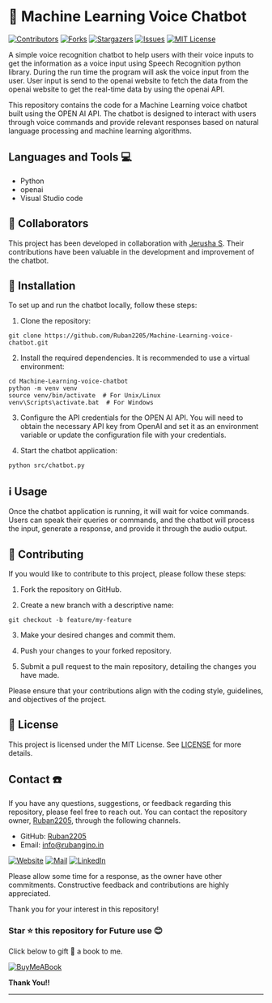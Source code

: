 <!-- To Bring back the link to top--> 
<a name="readme-top"></a>

# 🤖 Machine Learning Voice Chatbot

[![Contributors][contributors-shield]][contributors-url]
[![Forks][forks-shield]][forks-url]
[![Stargazers][stars-shield]][stars-url]
[![Issues][issues-shield]][issues-url]
[![MIT License][license-shield]][license-url]

<!-- MARKDOWN LINKS & IMAGES -->
<!-- https://www.markdownguide.org/basic-syntax/#reference-style-links -->
[contributors-shield]: https://img.shields.io/github/contributors/Ruban2205/get-weather-vite-js-application.svg?style=for-the-badge
[contributors-url]: https://github.com/Ruban2205/get-weather-vite-js-application/graphs/contributors
[forks-shield]: https://img.shields.io/github/forks/Ruban2205/get-weather-vite-js-application.svg?style=for-the-badge
[forks-url]: https://github.com/Ruban2205/get-weather-vite-js-application/network/members
[stars-shield]: https://img.shields.io/github/stars/Ruban2205/get-weather-vite-js-application.svg?style=for-the-badge
[stars-url]: https://github.com/Ruban2205/get-weather-vite-js-application/stargazers
[issues-shield]: https://img.shields.io/github/issues/Ruban2205/get-weather-vite-js-application.svg?style=for-the-badge
[issues-url]: https://github.com/Ruban2205/get-weather-vite-js-application/issues
[license-shield]: https://img.shields.io/github/license/Ruban2205/get-weather-vite-js-application.svg?style=for-the-badge
[license-url]: https://github.com/Ruban2205/get-weather-vite-js-application/blob/main/LICENSE

A simple voice recognition chatbot to help users with their voice inputs to get the information as a voice input using Speech Recognition python library. During the run time the program will ask the voice input from the user. User input is send to the openai website to fetch the data from the openai website to get the real-time data by using the openai API. 

This repository contains the code for a Machine Learning voice chatbot built using the OPEN AI API. The chatbot is designed to interact with users through voice commands and provide relevant responses based on natural language processing and machine learning algorithms.

## Languages and Tools 💻

- Python 
- openai 
- Visual Studio code 

## 🤝 Collaborators

This project has been developed in collaboration with [Jerusha S](https://github.com/jerusha-keira). Their contributions have been valuable in the development and improvement of the chatbot.

## 🚀 Installation

To set up and run the chatbot locally, follow these steps:

1. Clone the repository:
```
git clone https://github.com/Ruban2205/Machine-Learning-voice-chatbot.git
```

2. Install the required dependencies. It is recommended to use a virtual environment:
```
cd Machine-Learning-voice-chatbot
python -m venv venv
source venv/bin/activate  # For Unix/Linux
venv\Scripts\activate.bat  # For Windows
```

3. Configure the API credentials for the OPEN AI API. You will need to obtain the necessary API key from OpenAI and set it as an environment variable or update the configuration file with your credentials.

4. Start the chatbot application:
```
python src/chatbot.py
```

## ℹ️ Usage

Once the chatbot application is running, it will wait for voice commands. Users can speak their queries or commands, and the chatbot will process the input, generate a response, and provide it through the audio output.


## 🤝 Contributing

If you would like to contribute to this project, please follow these steps:

1. Fork the repository on GitHub.

2. Create a new branch with a descriptive name:
```
git checkout -b feature/my-feature
```

3. Make your desired changes and commit them.

4. Push your changes to your forked repository.

5. Submit a pull request to the main repository, detailing the changes you have made.

Please ensure that your contributions align with the coding style, guidelines, and objectives of the project.


## 📄 License 

This project is licensed under the MIT License. See [LICENSE](/LICENSE) for more details. 

## Contact ☎️

If you have any questions, suggestions, or feedback regarding this repository, please feel free to reach out. You can contact the repository owner, [Ruban2205](https://github.com/Ruban2205), through the following channels. 

- GitHub: [Ruban2205](https://github.com/Ruban2205)
- Email: [info@rubangino.in](https://mailto:info@rubangino.in/)

[![Website](https://img.shields.io/badge/website-000000?style=for-the-badge&logo=About.me&logoColor=white)](https://rubangino.in/)
[![Mail](https://img.shields.io/badge/Email-D14836?style=for-the-badge&logo=gmail&logoColor=white)](mailto:info@rubangino.in)
[![LinkedIn](https://img.shields.io/badge/LinkedIn-0077B5?style=for-the-badge&logo=linkedin&logoColor=white)](https://www.linkedin.com/in/ruban-gino-singh/)

Please allow some time for a response, as the owner have other commitments. 
Constructive feedback and contributions are highly appreciated. 

Thank you for your interest in this repository!

### Star ⭐ this repository for Future use 😊

Click below to gift 🎁 a book to me.

[![BuyMeABook](https://img.shields.io/badge/Buy%20Me%20a%20Book-ffdd00?style=for-the-badge&logo=buy-me-a-book&logoColor=black)
](https://bit.ly/3M5jxLd)

**Thank You!!**

<hr/>
